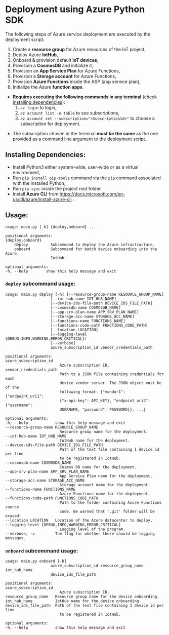 # Deployment using Azure Python SDK
The following steps of Azure service deployment are executed by the deployment script:

1. Create a **resource group** for Azure resources of the IoT project,
2. Deploy Azure **IotHub**,
3. Onboard & provision default **IoT devices**,
4. Provision a **CosmosDB** and initialize it,
5. Provision an **App Service Plan** for Azure Functions,
6. Provision a **Storage account** for Azure Functions,
7. Provision **Azure Functions** inside the ASP (app service plan),
8. Initialize the Azure **function apps**.

* **Requires executing the following commands in any terminal** (check [installing dependencies](#installing-dependencies)):
  1. `az login` to login,
  2. `az account list -o table` to see subscriptions,
  3. `az account set --subscription="<SubscriptionId>"` to choose a subscription for deployment.
<!-- * **Requires**:
  * Setting up a service principal. Run the following sequence of commands in `powershell`:
    1. `az login` to login,
    2. `az account list -o table` to see subscriptions,
    3. `az account set --subscription="<SubscriptionId>"` to choose a subscription for deployment,
    4. `az ad sp create-for-rbac --name DeploymentPrincipal --role Contributor` to create a service principal with **Contributor** access level.
  * **TODO: Write more!** -->

* The subscription chosen in the terminal **must be the same** as the one provided as a command line argument to the deployment script.

## **Installing Dependencies:**
* Install Python3 either system-wide, user-wide or as a virtual environment,
* Run `pip install pip-tools` command via the `pip` command associated with the installed Python,
* Run `pip-sync` inside the project root folder.
* Install **Azure CLI** from https://docs.microsoft.com/en-us/cli/azure/install-azure-cli .

## **Usage:**
    usage: main.py [-h] {deploy,onboard} ...

    positional arguments:
    {deploy,onboard}
        deploy          Subcommand to deploy the Azure infrastructure.       
        onboard         Subcommand for batch device onboarding into the Azure
                        IotHub.

    optional arguments:
    -h, --help        show this help message and exit

### `deploy` subcommand usage:
    usage: main.py deploy [-h] [--resource-group-name RESOURCE_GROUP_NAME]
                        [--iot-hub-name IOT_HUB_NAME]
                        [--device-ids-file-path DEVICE_IDS_FILE_PATH]
                        [--cosmosdb-name COSMOSDB_NAME]
                        [--app-srv-plan-name APP_SRV_PLAN_NAME]
                        [--storage-acc-name STORAGE_ACC_NAME]
                        [--functions-name FUNCTIONS_NAME]
                        [--functions-code-path FUNCTIONS_CODE_PATH]
                        [--location LOCATION]
                        [--logging-level {DEBUG,INFO,WARNING,ERROR,CRITICAL}]
                        [--verbose]
                        azure_subscription_id vendor_credentials_path

    positional arguments:
    azure_subscription_id
                            Azure subscription ID.
    vendor_credentials_path
                            Path to a JSON file containing credentials for each
                            device vendor server. The JSON object must be of the
                            following format: {"vendor1": {"endpoint_uri1":
                            {"x-api-key": API_KEY}, "endpoint_uri2": {"username":
                            USERNAME, "password": PASSWORD}}, ...}

    optional arguments:
    -h, --help            show this help message and exit
    --resource-group-name RESOURCE_GROUP_NAME
                            Resource group name for the deployment.
    --iot-hub-name IOT_HUB_NAME
                            IotHub name for the deployment.
    --device-ids-file-path DEVICE_IDS_FILE_PATH
                            Path of the text file containing 1 device id per line
                            to be registered in IotHub.
    --cosmosdb-name COSMOSDB_NAME
                            Cosmos DB name for the deployment.
    --app-srv-plan-name APP_SRV_PLAN_NAME
                            App Service Plan name for the deployment.
    --storage-acc-name STORAGE_ACC_NAME
                            Storage account name for the deployment.
    --functions-name FUNCTIONS_NAME
                            Azure Functions name for the deployment.
    --functions-code-path FUNCTIONS_CODE_PATH
                            Path to the folder containing Azure Functions source
                            code. Be warned that '.git' folder will be erased!
    --location LOCATION   Location of the Azure datacenter to deploy.
    --logging-level {DEBUG,INFO,WARNING,ERROR,CRITICAL}
                            Logging level of the program.
    --verbose, -v         The flag for whether there should be logging messages.

### `onboard` subcommand usage:
    usage: main.py onboard [-h]
                        azure_subscription_id resource_group_name iot_hub_name
                        device_ids_file_path

    positional arguments:
    azure_subscription_id
                            Azure subscription ID.
    resource_group_name   Resource group name for the device onboarding.
    iot_hub_name          IotHub name for the device onboarding.
    device_ids_file_path  Path of the text file containing 1 device id per line
                            to be registered in IotHub.

    optional arguments:
    -h, --help            show this help message and exit
